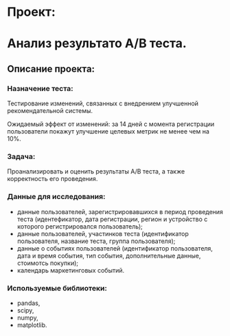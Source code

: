 # Проект:
# Анализ результато А/В теста.

## Описание проекта:

### Назначение теста:

Тестирование изменений, связанных с внедрением улучшенной рекомендательной системы.

Ожидаемый эффект от изменений: за 14 дней с момента регистрации пользователи покажут улучшение целевых метрик не менее чем на 10%.

### Задача:

Проанализировать и оценить результаты А/В теста, а также корректность его проведения.

### Данные для исследования:

- данные пользователей, зарегистрировавшихся в период проведения теста (идентефикатор, дата регистрации, регион и устройство с которого регистрировался пользователь);
- данные пользователей, участинков теста (идентификатор пользователя, название теста, группа пользователя);
- данные о событиях пользователей (идентификатор пользователя, дата и время события, тип события, дополнительные данные, стоимотсь покупки);
- календарь маркетинговых событий.

### Используемые библиотеки:
- pandas,
- scipy,
- numpy,
- matplotlib.
